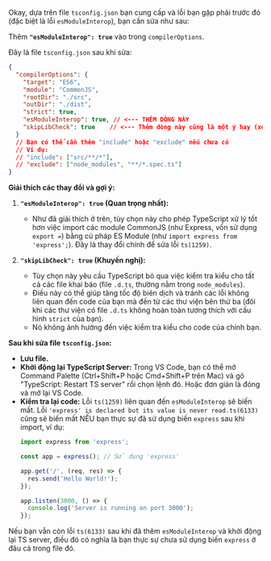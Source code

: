 Okay, dựa trên file `tsconfig.json` bạn cung cấp và lỗi bạn gặp phải trước đó (đặc biệt là lỗi `esModuleInterop`), bạn cần sửa như sau:

Thêm **`"esModuleInterop": true`** vào trong `compilerOptions`.

Đây là file `tsconfig.json` sau khi sửa:

```json
{
  "compilerOptions": {
    "target": "ES6",
    "module": "CommonJS",
    "rootDir": "./src",
    "outDir": "./dist",
    "strict": true,
    "esModuleInterop": true, // <--- THÊM DÒNG NÀY
    "skipLibCheck": true    // <--- Thêm dòng này cũng là một ý hay (xem giải thích bên dưới)
  }
  // Bạn có thể cần thêm "include" hoặc "exclude" nếu chưa có
  // Ví dụ:
  // "include": ["src/**/*"],
  // "exclude": ["node_modules", "**/*.spec.ts"]
}
```

**Giải thích các thay đổi và gợi ý:**

1.  **`"esModuleInterop": true` (Quan trọng nhất):**

      * Như đã giải thích ở trên, tùy chọn này cho phép TypeScript xử lý tốt hơn việc import các module CommonJS (như Express, vốn sử dụng `export =`) bằng cú pháp ES Module (như `import express from 'express';`). Đây là thay đổi chính để sửa lỗi `ts(1259)`.

2.  **`"skipLibCheck": true` (Khuyến nghị):**

      * Tùy chọn này yêu cầu TypeScript bỏ qua việc kiểm tra kiểu cho tất cả các file khai báo (file `.d.ts`, thường nằm trong `node_modules`).
      * Điều này có thể giúp tăng tốc độ biên dịch và tránh các lỗi không liên quan đến code của bạn mà đến từ các thư viện bên thứ ba (đôi khi các thư viện có file `.d.ts` không hoàn toàn tương thích với cấu hình `strict` của bạn).
      * Nó không ảnh hưởng đến việc kiểm tra kiểu cho code của chính bạn.

**Sau khi sửa file `tsconfig.json`:**

  * **Lưu file.**
  * **Khởi động lại TypeScript Server:** Trong VS Code, bạn có thể mở Command Palette (Ctrl+Shift+P hoặc Cmd+Shift+P trên Mac) và gõ "TypeScript: Restart TS server" rồi chọn lệnh đó. Hoặc đơn giản là đóng và mở lại VS Code.
  * **Kiểm tra lại code:** Lỗi `ts(1259)` liên quan đến `esModuleInterop` sẽ biến mất. Lỗi `'express' is declared but its value is never read.ts(6133)` cũng sẽ biến mất NẾU bạn thực sự đã sử dụng biến `express` sau khi import, ví dụ:
    ```typescript
    import express from 'express';

    const app = express(); // Sử dụng 'express'

    app.get('/', (req, res) => {
      res.send('Hello World!');
    });

    app.listen(3000, () => {
      console.log('Server is running on port 3000');
    });
    ```

Nếu bạn vẫn còn lỗi `ts(6133)` sau khi đã thêm `esModuleInterop` và khởi động lại TS server, điều đó có nghĩa là bạn thực sự chưa sử dụng biến `express` ở đâu cả trong file đó.